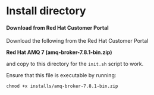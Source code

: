 # Install directory

#### Download from Red Hat Customer Portal

Download the following from the Red Hat Customer Portal

**Red Hat AMQ 7 (amq-broker-7.8.1-bin.zip)**

and copy to this directory for the `init.sh` script to work.

Ensure that this file is executable by running:

```
chmod +x installs/amq-broker-7.8.1-bin.zip

